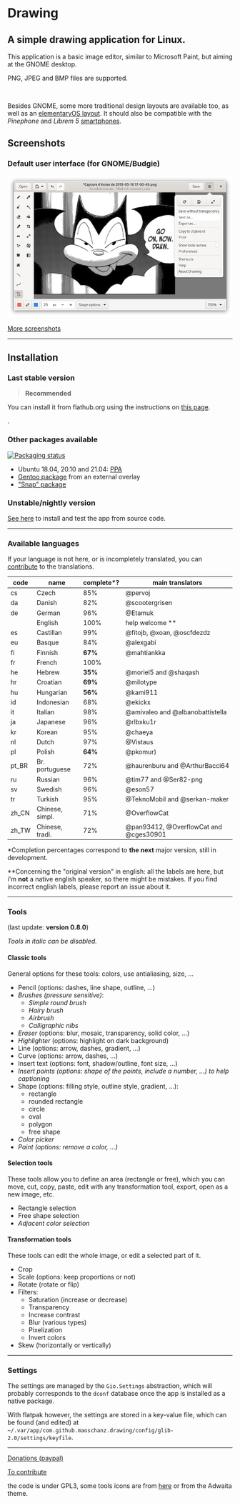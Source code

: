 # Drawing

## A simple drawing application for Linux.

This application is a basic image editor, similar to Microsoft Paint, but aiming
at the GNOME desktop.

PNG, JPEG and BMP files are supported.

[<img alt="" height="100" src="https://gitlab.gnome.org/Teams/Circle/-/raw/master/assets/button/circle-button-i.svg">](https://circle.gnome.org/)

Besides GNOME, some more traditional design layouts are available too, as well
as an [elementaryOS layout](./docs/screenshots/0.8/elementary_labels.png). It
should also be compatible with the *Pinephone* and *Librem 5*
[smartphones](./docs/screenshots/0.6/librem_menu.png).

## Screenshots

### Default user interface (for GNOME/Budgie)

![UI for GNOME and Budgie, here with the main menu opened](./docs/screenshots/0.8/gnome_menu.png)

[More screenshots](https://maoschanz.github.io/drawing/gallery.html)

----

## Installation

### Last stable version

>**Recommended**

You can install it from flathub.org using the instructions on
[this page](https://flathub.org/apps/details/com.github.maoschanz.drawing).

[<img alt="" height="100" src="https://flathub.org/assets/badges/flathub-badge-en.png">](https://flathub.org/apps/details/com.github.maoschanz.drawing).

### Other packages available

[![Packaging status](https://repology.org/badge/vertical-allrepos/drawing.svg)](https://repology.org/project/drawing/versions)

- Ubuntu 18.04, 20.10 and 21.04: [PPA](https://launchpad.net/~cartes/+archive/ubuntu/drawing/)
- [Gentoo package](https://gitlab.com/src_prepare/src_prepare-overlay/-/tree/master/media-gfx/drawing) from an external overlay
- ["Snap" package](https://snapcraft.io/drawing)

### Unstable/nightly version

[See here](./CONTRIBUTING.md#install-from-source-code) to install and test the
app from source code.

----

### Available languages

If your language is not here, or is incompletely translated, you can
[contribute](./CONTRIBUTING.md#translating) to the translations.

| code | name         | complete*? | main translators                          |
|------|--------------|------------|-------------------------------------------|
| cs   | Czech        | 85%        | @pervoj                                   |
| da   | Danish       | 82%        | @scootergrisen                            |
| de   | German       | 96%        | @Etamuk                                   |
|      | English      | 100%       | help welcome **                           |
| es   | Castillan    | 99%        | @fitojb, @xoan, @oscfdezdz                |
| eu   | Basque       | 84%        | @alexgabi                                 |
| fi   | Finnish      | **67%**    | @mahtiankka                               |
| fr   | French       | 100%       |                                           |
| he   | Hebrew       | **35%**    | @moriel5 and @shaqash                     |
| hr   | Croatian     | **69%**    | @milotype                                 |
| hu   | Hungarian    | **56%**    | @kami911                                  |
| id   | Indonesian   | 68%        | @ekickx                                   |
| it   | Italian      | 98%        | @amivaleo and @albanobattistella          |
| ja   | Japanese     | 96%        | @rlbxku1r                                 |
| kr   | Korean       | 95%        | @chaeya                                   |
| nl   | Dutch        | 97%        | @Vistaus                                  |
| pl   | Polish       | **64%**    | @pkomur)                                  |
| pt_BR | Br. portuguese | 72%     | @haurenburu and @ArthurBacci64            |
| ru   | Russian      | 96%        | @tim77 and @Ser82-png                     |
| sv   | Swedish      | 96%        | @eson57                                   |
| tr   | Turkish      | 95%        | @TeknoMobil and @serkan-maker             |
| zh_CN | Chinese, simpl. | 71%    | @OverflowCat                              |
| zh_TW | Chinese, tradi. | 72%    | @pan93412, @OverflowCat and @cges30901    |

\*Completion percentages correspond to **the next** major version, still in
development.

\**Concerning the "original version" in english: all the labels are here, but
i'm **not** a native english speaker, so there might be mistakes. If you find
incorrect english labels, please report an issue about it.

----

### Tools

(last update: **version 0.8.0**)

*Tools in italic can be disabled.*

#### Classic tools

General options for these tools: colors, use antialiasing, size, …

- Pencil (options: dashes, line shape, outline, …)
- *Brushes (pressure sensitive)*:
	- *Simple round brush*
	- *Hairy brush*
	- *Airbrush*
	- *Calligraphic nibs*
- *Eraser* (options: blur, mosaic, transparency, solid color, …)
- *Highlighter* (options: highlight on dark background)
- Line (options: arrow, dashes, gradient, …)
- Curve (options: arrow, dashes, …)
- Insert text (options: font, shadow/outline, font size, …)
- *Insert points (options: shape of the points, include a number, …) to help captioning*
- Shape (options: filling style, outline style, gradient, …):
	- rectangle
	- rounded rectangle
	- circle
	- oval
	- polygon
	- free shape
- *Color picker*
- *Paint (options: remove a color, …)*

#### Selection tools

These tools allow you to define an area (rectangle or free), which you can move,
cut, copy, paste, edit with any transformation tool, export, open as a new
image, etc.

- Rectangle selection
- Free shape selection
- *Adjacent color selection*

#### Transformation tools

These tools can edit the whole image, or edit a selected part of it.

- Crop
- Scale (options: keep proportions or not)
- Rotate (rotate or flip)
- Filters:
	- Saturation (increase or decrease)<!-- - Veil -->
	- Transparency
	- Increase contrast
	- Blur (various types)
	- Pixelization
	- Invert colors
- Skew (horizontally or vertically)

----

### Settings

The settings are managed by the `Gio.Settings` abstraction, which will probably
corresponds to the `dconf` database once the app is installed as a native
package.

With flatpak however, the settings are stored in a key-value file, which can be
found (and edited) at `~/.var/app/com.github.maoschanz.drawing/config/glib-2.0/settings/keyfile`.

----

[Donations (paypal)](https://paypal.me/maoschannz)

[To contribute](./CONTRIBUTING.md)

the code is under GPL3, some tools icons are from [here](https://github.com/gnome-design-team/gnome-icons/tree/master/art-libre-symbolic) or from the Adwaita theme.

